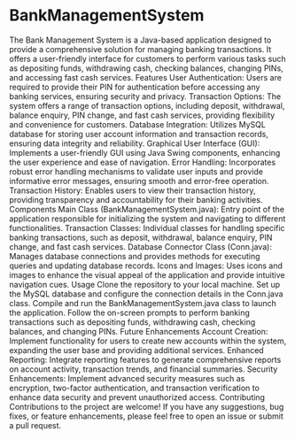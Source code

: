 # BankManagementSystem
The Bank Management System is a Java-based application designed to provide a comprehensive solution for managing banking transactions. It offers a user-friendly interface for customers to perform various tasks such as depositing funds, withdrawing cash, checking balances, changing PINs, and accessing fast cash services.
Features
User Authentication: Users are required to provide their PIN for authentication before accessing any banking services, ensuring security and privacy.
Transaction Options: The system offers a range of transaction options, including deposit, withdrawal, balance enquiry, PIN change, and fast cash services, providing flexibility and convenience for customers.
Database Integration: Utilizes MySQL database for storing user account information and transaction records, ensuring data integrity and reliability.
Graphical User Interface (GUI): Implements a user-friendly GUI using Java Swing components, enhancing the user experience and ease of navigation.
Error Handling: Incorporates robust error handling mechanisms to validate user inputs and provide informative error messages, ensuring smooth and error-free operation.
Transaction History: Enables users to view their transaction history, providing transparency and accountability for their banking activities.
Components
Main Class (BankManagementSystem.java): Entry point of the application responsible for initializing the system and navigating to different functionalities.
Transaction Classes: Individual classes for handling specific banking transactions, such as deposit, withdrawal, balance enquiry, PIN change, and fast cash services.
Database Connector Class (Conn.java): Manages database connections and provides methods for executing queries and updating database records.
Icons and Images: Uses icons and images to enhance the visual appeal of the application and provide intuitive navigation cues.
Usage
Clone the repository to your local machine.
Set up the MySQL database and configure the connection details in the Conn.java class.
Compile and run the BankManagementSystem.java class to launch the application.
Follow the on-screen prompts to perform banking transactions such as depositing funds, withdrawing cash, checking balances, and changing PINs.
Future Enhancements
Account Creation: Implement functionality for users to create new accounts within the system, expanding the user base and providing additional services.
Enhanced Reporting: Integrate reporting features to generate comprehensive reports on account activity, transaction trends, and financial summaries.
Security Enhancements: Implement advanced security measures such as encryption, two-factor authentication, and transaction verification to enhance data security and prevent unauthorized access.
Contributing
Contributions to the project are welcome! If you have any suggestions, bug fixes, or feature enhancements, please feel free to open an issue or submit a pull request.
